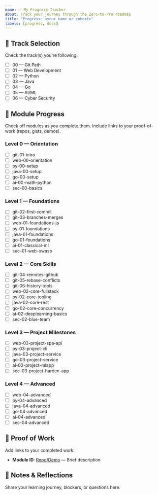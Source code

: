 ```yaml
---
name: ✅ My Progress Tracker
about: Track your journey through the Zero-to-Pro roadmap
title: "Progress: <your name or cohort>"
labels: [progress, docs]
---
```


## 📍 Track Selection
Check the track(s) you're following:
- [ ] 00 — Git Path
- [ ] 01 — Web Development
- [ ] 02 — Python
- [ ] 03 — Java
- [ ] 04 — Go
- [ ] 05 — AI/ML
- [ ] 06 — Cyber Security

## 🎯 Module Progress
Check off modules as you complete them. Include links to your proof-of-work (repos, gists, demos).

### Level 0 — Orientation
- [ ] git-01-intro
- [ ] web-00-orientation
- [ ] py-00-setup
- [ ] java-00-setup
- [ ] go-00-setup
- [ ] ai-00-math-python
- [ ] sec-00-basics

### Level 1 — Foundations
- [ ] git-02-first-commit
- [ ] git-03-branches-merges
- [ ] web-01-foundations-js
- [ ] py-01-foundations
- [ ] java-01-foundations
- [ ] go-01-foundations
- [ ] ai-01-classical-ml
- [ ] sec-01-web-owasp

### Level 2 — Core Skills
- [ ] git-04-remotes-github
- [ ] git-05-rebase-conflicts
- [ ] git-06-history-tools
- [ ] web-02-core-fullstack
- [ ] py-02-core-tooling
- [ ] java-02-core-rest
- [ ] go-02-core-concurrency
- [ ] ai-02-deeplearning-basics
- [ ] sec-02-blue-team

### Level 3 — Project Milestones
- [ ] web-03-project-spa-api
- [ ] py-03-project-cli
- [ ] java-03-project-service
- [ ] go-03-project-service
- [ ] ai-03-project-mlapp
- [ ] sec-03-project-harden-app

### Level 4 — Advanced
- [ ] web-04-advanced
- [ ] py-04-advanced
- [ ] java-04-advanced
- [ ] go-04-advanced
- [ ] ai-04-advanced
- [ ] sec-04-advanced

## 📝 Proof of Work
Add links to your completed work:
- **Module ID**: [Repo/Demo](URL) — Brief description

## 💬 Notes & Reflections
Share your learning journey, blockers, or questions here.